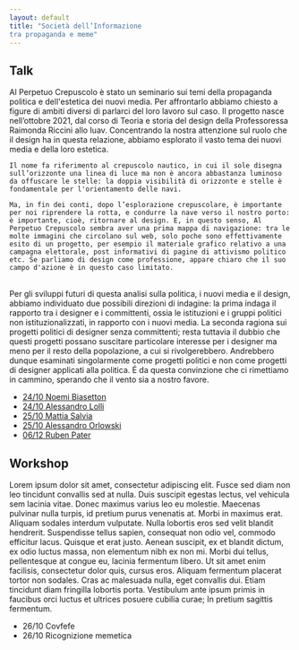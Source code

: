 ```yaml
---
layout: default
title: "Società dell’Informazione 
tra propaganda e meme"
---
```

<div class="content"> 
<h2><a name="talk">Talk</a></h2>
<p>Al Perpetuo Crepuscolo è stato un seminario sui temi della propaganda politica e dell'estetica dei nuovi media. Per affrontarlo abbiamo chiesto a figure di ambiti diversi di parlarci del loro lavoro sul caso. 
	Il progetto nasce nell’ottobre 2021, dal corso di Teoria e storia del design della Professoressa Raimonda Riccini allo Iuav. Concentrando la nostra attenzione sul ruolo che il design ha in questa relazione, abbiamo esplorato il vasto tema dei nuovi media e della loro estetica. 

	Il nome fa riferimento al crepuscolo nautico, in cui il sole disegna sull’orizzonte una linea di luce ma non è ancora abbastanza luminoso da offuscare le stelle: la doppia visibilità di orizzonte e stelle è fondamentale per l'orientamento delle navi. 

	Ma, in fin dei conti, dopo l’esplorazione crepuscolare, è importante per noi riprendere la rotta, e condurre la nave verso il nostro porto: è importante, cioè, ritornare al design. E, in questo senso, Al Perpetuo Crepuscolo sembra aver una prima mappa di navigazione: tra le molte immagini che circolano sul web, solo poche sono effettivamente esito di un progetto, per esempio il materiale grafico relativo a una campagna elettorale, post informativi di pagine di attivismo politico etc. Se parliamo di design come professione, appare chiaro che il suo campo d'azione è in questo caso limitato. 

<br>Per gli sviluppi futuri di questa analisi sulla politica, i nuovi media e il design, abbiamo individuato due possibili direzioni di indagine: la prima indaga il rapporto tra i designer e i committenti, ossia le istituzioni e i gruppi politici non istituzionalizzati, in rapporto con i nuovi media. 
La seconda ragiona sui progetti politici di designer senza committenti; resta tuttavia il dubbio che questi progetti possano suscitare particolare interesse per i designer ma meno per il resto della popolazione, a cui si rivolgerebbero. Andrebbero dunque esaminati singolarmente come progetti politici e non come progetti di designer applicati alla politica. É da questa convinzione che ci rimettiamo in cammino, sperando che il vento sia a nostro favore.



</p>
</div>
<div class="subcontent"> 
	<ul> 
		<a href="{{ "/interventi/biasetton.html" | relative_url }}"> <li><span class="small"> 24/10</span>  Noemi Biasetton </li></a>
		<a href="{{ "/interventi/lolli.html" | relative_url }}"> <li>  <span class="small"> 24/10</span> Alessandro Lolli </li></a>
		<a href="{{ "/interventi/salvia.html" | relative_url }}"><li>  <span class="small"> 25/10</span>  Mattia Salvia </li></a>
		<a href="{{ "/interventi/orlowski.html" | relative_url }}"> <li>  <span class="small"> 25/10</span> Alessandro Orlowski </li></a>
		<a href="{{ "/interventi/pater.html" | relative_url }}"> <li>  <span class="small"> 06/12</span> Ruben Pater </li></a>
	</ul>
</div>


<div class="content"> 
<h2><a name="workshop">Workshop</a></h2>
<p>Lorem ipsum dolor sit amet, consectetur adipiscing elit. Fusce sed diam non leo tincidunt convallis sed at nulla. Duis suscipit egestas lectus, vel vehicula sem lacinia vitae. Donec maximus varius leo eu molestie. Maecenas pulvinar nulla turpis, id pretium purus venenatis at. Morbi in maximus erat. Aliquam sodales interdum vulputate. Nulla lobortis eros sed velit blandit hendrerit. Suspendisse tellus sapien, consequat non odio vel, commodo efficitur lacus. Quisque et erat justo. Aenean suscipit, ex et blandit dictum, ex odio luctus massa, non elementum nibh ex non mi. Morbi dui tellus, pellentesque at congue eu, lacinia fermentum libero. Ut sit amet enim facilisis, consectetur dolor quis, cursus eros. Aliquam fermentum placerat tortor non sodales. Cras ac malesuada nulla, eget convallis dui. Etiam tincidunt diam fringilla lobortis porta. Vestibulum ante ipsum primis in faucibus orci luctus et ultrices posuere cubilia curae; In pretium sagittis fermentum.</p>
</div>
<div class="subcontent"> 
	<ul> 
		<li> <span class="small"> 26/10</span> Covfefe </li>
		<li><span class="small"> 26/10</span> Ricognizione memetica</li>
	</ul>
</div>
